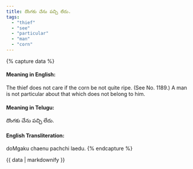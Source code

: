 ```yaml
---
title: దొంగకు చేను పచ్చి లేదు.
tags:
  - "thief"
  - "see"
  - "particular"
  - "man"
  - "corn"
---
```


{% capture data %}
#### Meaning in English:
The thief does not care if the corn be not quite ripe.
(See No. 1189.)
A man is not particular about that which does not belong to him.

#### Meaning in Telugu:
దొంగకు చేను పచ్చి లేదు.

#### English Transliteration:
doMgaku chaenu pachchi laedu.
{% endcapture %}

<div class="notice">{{ data | markdownify }}</div>

